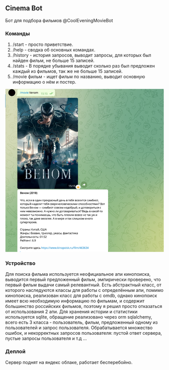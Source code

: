 ## Cinema Bot

Бот для подбора фильмов @CoolEveningMovieBot

### Команды

1) /start - просто приветствие.
2) /help - сводка об основных командах.
3) /history - история запросов, выводит запросы, для которых был найден фильм,
не больше 15 записей.
4) /stats - В порядке убывания выводит сколько раз был предложен каждый из фильмов, 
так же не больше 15 записей.
5) /movie фильм - ищет фильм по названию, выводит основную информацию о нём и постер.

![img.png](img/example.png)
### Устройство 

Для поиска фильма используется неофициальное апи кинопоиска, выводится первый предложенный фильм,
эмпирически проверено, что первый фильм выдачи самый релевантный. Есть абстрактный класс,
от которого наследуются классы для работы с определённым апи, помимо кинопоиска, реализован класс для работы 
с omdb, однако кинопоиск имеет всю необходимую информацию по фильмам, и содержит большинство российских фильмов, поэтому
я решил просто отказаться от использования 2 апи. Для хранения истории и статистики используется sqlite,
обращение реализовано через orm sqlalchemy, всего есть 3 класса - пользователь, фильм, предложенный одному из
пользователей и запрос пользователя. Обрабатывается множество ошибок, и некорректных запросов пользователя:
пустой ответ сервера, пустые запросы пользователя и т.д ...

### Деплой

Сервер поднят на яндекс облаке, работает бесперебойно.

